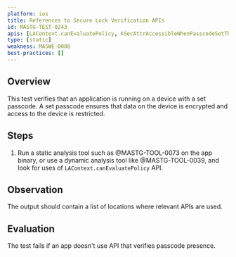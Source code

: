 ```yaml
---
platform: ios
title: References to Secure Lock Verification APIs
id: MASTG-TEST-0243
apis: [LAContext.canEvaluatePolicy, kSecAttrAccessibleWhenPasscodeSetThisDeviceOnly]
type: [static]
weakness: MASWE-0008
best-practices: []
---
```


## Overview

This test verifies that an application is running on a device with a set passcode. A set passcode ensures that data on the device is encrypted and access to the device is restricted.

## Steps

1. Run a static analysis tool such as @MASTG-TOOL-0073 on the app binary, or use a dynamic analysis tool like @MASTG-TOOL-0039, and look for uses of `LAContext.canEvaluatePolicy` API.

## Observation

The output should contain a list of locations where relevant APIs are used.

## Evaluation

The test fails if an app doesn't use API that verifies passcode presence.
